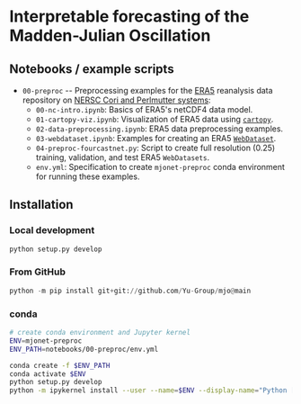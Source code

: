 # Interpretable forecasting of the Madden-Julian Oscillation 

## Notebooks / example scripts

- `00-preproc` -- Preprocessing examples for the [ERA5](https://confluence.ecmwf.int/display/CKB/ERA5) reanalysis data repository on [NERSC Cori and Perlmutter systems](https://docs.nersc.gov/systems/):
    - `00-nc-intro.ipynb`: Basics of ERA5's netCDF4 data model.
    - `01-cartopy-viz.ipynb`: Visualization of ERA5 data using [`cartopy`](https://scitools.org.uk/cartopy/docs/latest/).
    - `02-data-preprocessing.ipynb`: ERA5 data preprocessing examples.
    - `03-webdataset.ipynb`: Examples for creating an ERA5 [`WebDataset`](https://pytorch.org/blog/efficient-pytorch-io-library-for-large-datasets-many-files-many-gpus/).
    - `04-preproc-fourcastnet.py`: Script to create full resolution (0.25) training, validation, and test ERA5 `WebDatasets`.
    - `env.yml`: Specification to create `mjonet-preproc` conda environment for running these examples.

## Installation

### Local development

```py
python setup.py develop
```

### From GitHub

```py
python -m pip install git+git://github.com/Yu-Group/mjo@main
```

### conda

```sh
# create conda environment and Jupyter kernel
ENV=mjonet-preproc
ENV_PATH=notebooks/00-preproc/env.yml

conda create -f $ENV_PATH
conda activate $ENV
python setup.py develop
python -m ipykernel install --user --name=$ENV --display-name="Python [conda:$ENV]"
```
